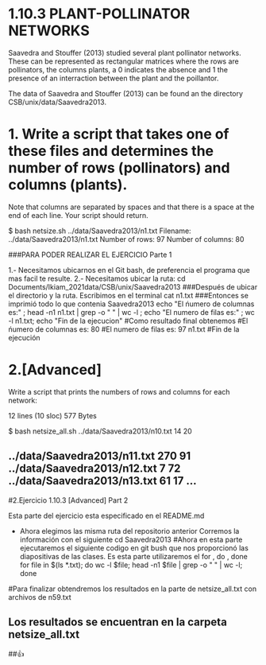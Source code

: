 # 1.10.3  PLANT-POLLINATOR NETWORKS
Saavedra and Stouffer (2013) studied several plant pollinator networks. These can be represented as rectangular matrices where the rows are pollinators,
the columns plants, a 0 indicates the absence and 1 the presence of an interraction between the plant and the poillantor.

The data of Saavedra and Stouffer (2013) can be found an the directory CSB/unix/data/Saavedra2013.

# 1. Write a script that takes one of these files and determines the number of rows (pollinators) and columns (plants). 

Note that columns are separated by spaces and that there is a space at the end of each line. Your script should return. 

$ bash netsize.sh ../data/Saavedra2013/n1.txt
Filename: ../data/Saavedra2013/n1.txt
Number of rows: 97
Number of columns: 80

###PARA PODER REALIZAR EL EJERCICIO Parte 1

1.- Necesitamos ubicarnos en el Git bash, de preferencia el programa que mas facil te resulte.
2.- Necesitamos ubicar la ruta:
     cd Documents/Ikiam_2021data/CSB/unix/Saavedra2013
###Después de ubicar el directorio y la ruta.
Escribimos en el terminal
cat n1.txt
###Entonces se imprimió todo lo que contenia Saavedra2013
 echo "El ńumero de columnas es:" ; head -n1 n1.txt | grep -o " " | wc -l ; echo "El numero de filas es:" ; wc -l n1.txt; echo "Fin de la ejecucion"
#Como resultado final obtenemos
#El ńumero de columnas es:
80
#El numero de filas es:
97 n1.txt
#Fin de la ejecución

# 2.[Advanced]
Write a script that prints the numbers of rows and columns for each network: 

12 lines (10 sloc)  577 Bytes

$ bash netsize_all.sh
../data/Saavedra2013/n10.txt 14 20

../data/Saavedra2013/n11.txt 270 91
../data/Saavedra2013/n12.txt 7 72
../data/Saavedra2013/n13.txt 61 17
...  
---------------------------------------------------------------------------------------------------------------------------------------------------
#2.Ejercicio 1.10.3 [Advanced] Part 2

 Esta parte del ejercicio esta especificado en el README.md
 - Ahora elegimos las misma ruta del repositorio anterior
 Corremos la información con el siguiente 
 cd Saavedra2013
 #Ahora en esta parte ejecutaremos el siguiente codigo en git bush que nos proporcionó las diapositivas de las clases.
 Es esta parte utilizaremos el for , do , done
 for file in $(ls *.txt); do wc -l $file; head -n1 $file | grep -o " " | wc -l; done
 
#Para finalizar obtendremos los resultados en la parte de netsize_all.txt con archivos de n59.txt

## Los resultados se encuentran en la carpeta netsize_all.txt

##:+1:

